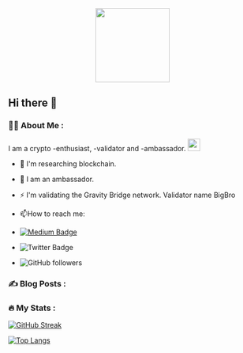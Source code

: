
<div id="header" align="center">
  <img src="https://media.giphy.com/media/enaxbIcWbHhubRkDO2/giphy.gif" width="150"/>
</div>

## Hi there 👋

### :man_technologist: About Me :

I am a crypto -enthusiast, -validator and -ambassador. <img src="https://media.giphy.com/media/NK0h90TgHTk5Nr04Xs/giphy.gif" width="25">

- :telescope: I'm researching blockchain.

- :seedling: I am an ambassador.

- :zap: I'm validating the Gravity Bridge network. Validator name BigBro

- :mailbox:How to reach me: 
- [![Medium Badge](https://img.shields.io/badge/-BigBro-black?style=flat&logo=Medium&logoColor=white)](https://medium.com/@big.bro)
- ![Twitter Badge](https://img.shields.io/badge/-ford_mikhail-white?style=flat&logo=Twitter&logoColor=blue)
- <img alt="GitHub followers" src="https://img.shields.io/github/followers/MikhailFF?style=social">

### :writing_hand: Blog Posts :
<!-- BLOG-POST-LIST:START -->

<!-- BLOG-POST-LIST:END -->

### :fire: My Stats :

[![GitHub Streak](http://github-readme-streak-stats.herokuapp.com?user=MikhailFF)](https://git.io/streak-stats)

[![Top Langs](https://github-readme-stats.vercel.app/api/top-langs/?username=MikhailFF)](https://github.com/anuraghazra/github-readme-stats)
